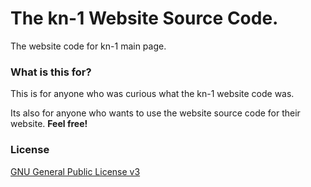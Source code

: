 # The kn-1 Website Source Code.
The website code for kn-1 main page.

### What is this for?
This is for anyone who was curious what the kn-1 website code was.

Its also for anyone who wants to use the website source code for their website. **Feel free!**

### License
[GNU General Public License v3](https://www.gnu.org/licenses/gpl-3.0.en.html)
